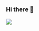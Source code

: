 ### Hi there 👋

<picture>
<source 
  srcset="https://github-readme-stats.vercel.app/api?username=sunlei2007&show_icons=true&theme=dark"
  media="(prefers-color-scheme: dark)"
/>
<source
  srcset="https://github-readme-stats.vercel.app/api?username=sunlei2007&show_icons=true"
  media="(prefers-color-scheme: light), (prefers-color-scheme: no-preference)"
/>
<img src="https://github-readme-stats.vercel.app/api?username=sunlei2007&show_icons=true" />
</picture>
